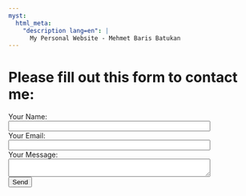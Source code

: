 ```yaml
---
myst:
  html_meta:
    "description lang=en": |
      My Personal Website - Mehmet Baris Batukan
---
```


# Please fill out this form to contact me:

<p style="text-align: center;">
<form action="https://formspree.io/f/myyrzebr" method="POST" style="display: inline-block; width: 80%; min-width: 300px;">
    <label for="name">Your Name:</label><br>
    <input type="text" id="name" name="name" required style="width: 100%;"><br>
    <label for="email">Your Email:</label><br>
    <input type="email" id="email" name="_replyto" required style="width: 100%;"><br>
    <label for="message">Your Message:</label><br>
    <textarea id="message" name="message" required style="width: 100%;"></textarea><br>
    <input type="submit" value="Send">
</form>
</p>
